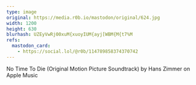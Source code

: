 ```yaml
---
type: image
original: https://media.r0b.io/mastodon/original/624.jpg
width: 1200
height: 630
blurhash: UZEyVwRj00xuM{xuoyIUM{ayj[WBM{M{t7%M
refs:
  mastodon_card:
    - https://social.lol/@r0b/114789858374370742
---
```


No Time To Die (Original Motion Picture Soundtrack) by Hans Zimmer on Apple Music

